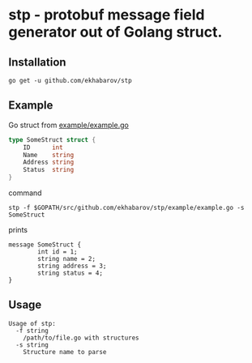 # stp - protobuf message field generator out of Golang struct.

## Installation

```shell
go get -u github.com/ekhabarov/stp
```

## Example

Go struct from [example/example.go](./example/example.go)
```go
type SomeStruct struct {
	ID      int
	Name    string
	Address string
	Status  string
}
```
command

```shell
stp -f $GOPATH/src/github.com/ekhabarov/stp/example/example.go -s SomeStruct
```

prints

```shell
message SomeStruct {
        int id = 1;
        string name = 2;
        string address = 3;
        string status = 4;
}
```

## Usage
```shell
Usage of stp:
  -f string
    /path/to/file.go with structures
  -s string
    Structure name to parse
```
